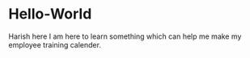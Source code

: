 # Hello-World
Harish here
I am here to learn something which can help me make my employee training calender.
